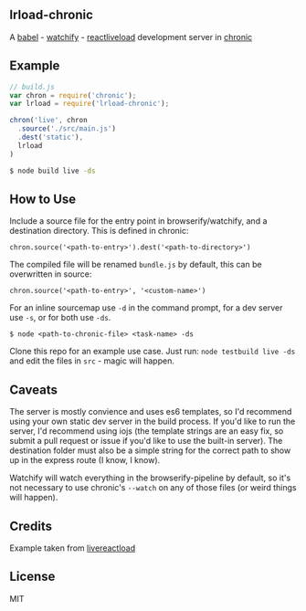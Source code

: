 lrload-chronic
-----

A [babel](https://babeljs.io/) - [watchify](https://github.com/substack/watchify) - [reactliveload](https://github.com/milankinen/livereactload) development server in [chronic](https://github.com/RnbWd/chronic)

## Example

```js
// build.js
var chron = require('chronic');
var lrload = require('lrload-chronic');

chron('live', chron
  .source('./src/main.js')
  .dest('static'),
  lrload
)
```

```bash
$ node build live -ds
```

## How to Use

Include a source file for the entry point in browserify/watchify, and a destination directory. This is defined in chronic:

`chron.source('<path-to-entry>').dest('<path-to-directory>')`

The compiled file will be renamed `bundle.js` by default, this can be overwritten in source:

`chron.source('<path-to-entry>', '<custom-name>')`

For an inline sourcemap use `-d` in the command prompt, for a dev server use `-s`, or for both use `-ds`.

`$ node <path-to-chronic-file> <task-name> -ds`

Clone this repo for an example use case. Just run: `node testbuild live -ds` and edit the files in `src` - magic will happen.



## Caveats

The server is mostly convience and uses es6 templates, so I'd recommend using your own static dev server in the build process. If you'd like to run the server, I'd recommend using iojs (the template strings are an easy fix, so submit a pull request or issue if you'd like to use the built-in server). The destination folder must also be a simple string for the correct path to show up in the express route (I know, I know).

Watchify will watch everything in the browserify-pipeline by default, so it's not necessary to use chronic's `--watch` on any of those files (or weird things will happen).

## Credits

Example taken from [livereactload](https://github.com/milankinen/livereactload/tree/master/examples/05-build-systems)

## License

MIT
